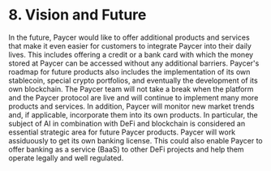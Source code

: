 # 8. Vision and Future

In the future, Paycer would like to offer additional products and services that make it even easier for customers to integrate Paycer into their daily lives. This includes offering a credit or a bank card with which the money stored at Paycer can be accessed without any additional barriers. Paycer's roadmap for future products also includes the implementation of its own stablecoin, special crypto portfolios, and eventually the development of its own blockchain. The Paycer team will not take a break when the platform and the Paycer protocol are live and will continue to implement many more products and services. In addition, Paycer will monitor new market trends and, if applicable, incorporate them into its own products. In particular, the subject of AI in combination with DeFi and blockchain is considered an essential strategic area for future Paycer products. Paycer will work assiduously to get its own banking license. This could also enable Paycer to offer banking as a service (BaaS) to other DeFi projects and help them operate legally and well regulated.
